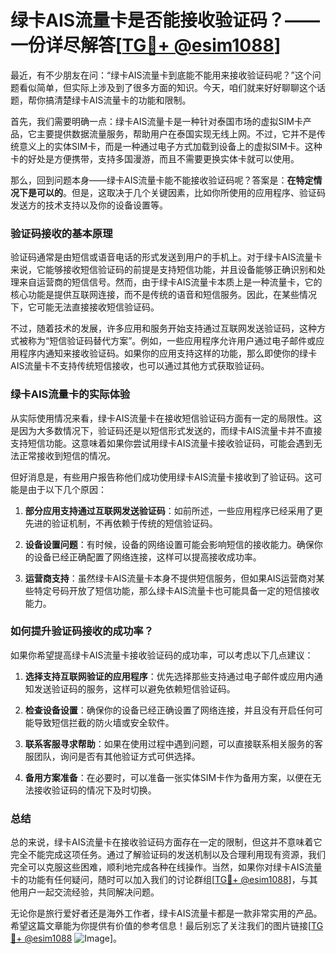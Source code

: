 # 绿卡AIS流量卡是否能接收验证码？——一份详尽解答[[TG💪+ @esim1088](https://t.me/s/esim1088)]

最近，有不少朋友在问：“绿卡AIS流量卡到底能不能用来接收验证码呢？”这个问题看似简单，但实际上涉及到了很多方面的知识。今天，咱们就来好好聊聊这个话题，帮你搞清楚绿卡AIS流量卡的功能和限制。

首先，我们需要明确一点：绿卡AIS流量卡是一种针对泰国市场的虚拟SIM卡产品，它主要提供数据流量服务，帮助用户在泰国实现无线上网。不过，它并不是传统意义上的实体SIM卡，而是一种通过电子方式加载到设备上的虚拟SIM卡。这种卡的好处是方便携带，支持多国漫游，而且不需要更换实体卡就可以使用。

那么，回到问题本身——绿卡AIS流量卡能不能接收验证码呢？答案是：**在特定情况下是可以的**。但是，这取决于几个关键因素，比如你所使用的应用程序、验证码发送方的技术支持以及你的设备设置等。

### 验证码接收的基本原理

验证码通常是由短信或语音电话的形式发送到用户的手机上。对于绿卡AIS流量卡来说，它能够接收短信验证码的前提是支持短信功能，并且设备能够正确识别和处理来自运营商的短信信号。然而，由于绿卡AIS流量卡本质上是一种流量卡，它的核心功能是提供互联网连接，而不是传统的语音和短信服务。因此，在某些情况下，它可能无法直接接收短信验证码。

不过，随着技术的发展，许多应用和服务开始支持通过互联网发送验证码，这种方式被称为“短信验证码替代方案”。例如，一些应用程序允许用户通过电子邮件或应用程序内通知来接收验证码。如果你的应用支持这样的功能，那么即使你的绿卡AIS流量卡不支持传统短信接收，也可以通过其他方式获取验证码。

### 绿卡AIS流量卡的实际体验

从实际使用情况来看，绿卡AIS流量卡在接收短信验证码方面有一定的局限性。这是因为大多数情况下，验证码还是以短信形式发送的，而绿卡AIS流量卡并不直接支持短信功能。这意味着如果你尝试用绿卡AIS流量卡接收验证码，可能会遇到无法正常接收到短信的情况。

但好消息是，有些用户报告称他们成功使用绿卡AIS流量卡接收到了验证码。这可能是由于以下几个原因：

1. **部分应用支持通过互联网发送验证码**：如前所述，一些应用程序已经采用了更先进的验证机制，不再依赖于传统的短信验证码。
   
2. **设备设置问题**：有时候，设备的网络设置可能会影响短信的接收能力。确保你的设备已经正确配置了网络连接，这样可以提高接收成功率。

3. **运营商支持**：虽然绿卡AIS流量卡本身不提供短信服务，但如果AIS运营商对某些特定号码开放了短信功能，那么绿卡AIS流量卡也可能具备一定的短信接收能力。

### 如何提升验证码接收的成功率？

如果你希望提高绿卡AIS流量卡接收验证码的成功率，可以考虑以下几点建议：

1. **选择支持互联网验证的应用程序**：优先选择那些支持通过电子邮件或应用内通知发送验证码的服务，这样可以避免依赖短信验证码。

2. **检查设备设置**：确保你的设备已经正确设置了网络连接，并且没有开启任何可能导致短信拦截的防火墙或安全软件。

3. **联系客服寻求帮助**：如果在使用过程中遇到问题，可以直接联系相关服务的客服团队，询问是否有其他验证方式可供选择。

4. **备用方案准备**：在必要时，可以准备一张实体SIM卡作为备用方案，以便在无法接收验证码的情况下及时切换。

### 总结

总的来说，绿卡AIS流量卡在接收验证码方面存在一定的限制，但这并不意味着它完全不能完成这项任务。通过了解验证码的发送机制以及合理利用现有资源，我们完全可以克服这些困难，顺利地完成各种在线操作。当然，如果你对绿卡AIS流量卡的功能有任何疑问，随时可以加入我们的讨论群组[[TG💪+ @esim1088](https://t.me/s/esim1088)]，与其他用户一起交流经验，共同解决问题。

无论你是旅行爱好者还是海外工作者，绿卡AIS流量卡都是一款非常实用的产品。希望这篇文章能为你提供有价值的参考信息！最后别忘了关注我们的图片链接[[TG💪+ @esim1088](https://t.me/s/esim1088) ![Image](https://i.postimg.cc/4NQfJmqS/Snipaste-2025-05-13-00-14-12.png)]。